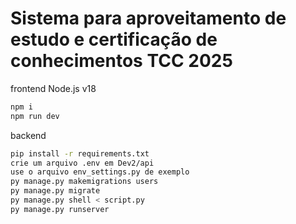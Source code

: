 # Sistema para aproveitamento de estudo e certificação de conhecimentos TCC 2025

frontend
Node.js v18
```sh
npm i
npm run dev
```

backend
```sh
pip install -r requirements.txt
crie um arquivo .env em Dev2/api
use o arquivo env_settings.py de exemplo
py manage.py makemigrations users
py manage.py migrate
py manage.py shell < script.py
py manage.py runserver
```